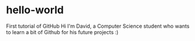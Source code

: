 # hello-world
First tutorial of GitHub
Hi I'm David, a Computer Science student who wants to learn a bit of Github for his future projects :)

